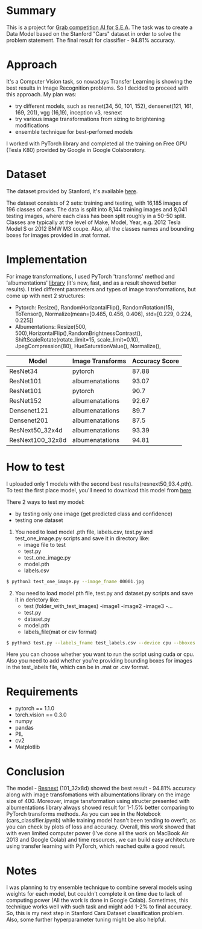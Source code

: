# Summary
This is a project for [Grab competition AI for S.E.A](https://www.aiforsea.com/computer-vision). The task was to create a
Data Model based on the Stanford "Cars" dataset in order to solve the problem statement.
The final result for classifier - 94.81% accuracy.

# Approach
It's a Computer Vision task, so nowadays Transfer Learning is showing the best results in Image Recognition problems. So I decided to proceed with this approach. My plan was:
* try different models, such as resnet(34, 50, 101, 152), densenet(121, 161, 169, 201), vgg (16,19), inception v3, resnext
* try various image transformations from sizing to brightening modifications
* ensemble technique for best-perfomed models

I worked with PyTorch library and completed all the training on Free GPU (Tesla K80) provided by Google in Google Colaboratory.

# Dataset

The dataset provided by Stanford, it's available [here](https://ai.stanford.edu/~jkrause/cars/car_dataset.html). 

The dataset consists of 2 sets: training and testing, with 16,185 images of 196 classes of cars. The data is split into 8,144 training images and 8,041 testing images, where each class has been split roughly in a 50-50 split. Classes are typically at the level of Make, Model, Year, e.g. 2012 Tesla Model S or 2012 BMW M3 coupe. Also, all the classes names and bounding boxes for images provided in .mat format.

# Implementation

For image transformations, I used PyTorch 'transforms' method and 'albumentations' [library](https://github.com/albu/albumentations) (it's new, fast, and as a result showed better results).
I tried different parameters and types of image transformations, but come up with next 2 structures:
* Pytorch: Resize(), RandomHorizontalFlip(), RandomRotation(15), ToTensor(), Normalize(mean=[0.485, 0.456, 0.406], std=[0.229, 0.224, 0.225])
* Albumentations: Resize(500, 500),HorizontalFlip(),RandomBrightnessContrast(), ShiftScaleRotate(rotate_limit=15, scale_limit=0.10), JpegCompression(80), HueSaturationValue(), Normalize(),

| Model | Image Transforms | Accuracy Score |
| ------ | ------ |------ |
|ResNet34| pytorch| 87.88 |
|ResNet101|albumenatations | 93.07|
|ResNet101| pytorch| 90.7|
|ResNet152|albumenatations | 92.67 |
|Densenet121| albumenatations|89.7 |
|Densenet201|albumenatations |87.5 |
|ResNext50_32x4d|albumenatations |93.39|
|ResNext100_32x8d|albumenatations |94.81|

# How to test

I uploaded only 1 models with the second best results(resnext50_93.4.pth). To test the first place model, you'll need to download this model from [here](https://drive.google.com/open?id=1--BqZCxQog_6mpVjNIu0QS-tY944OL-S93)

There 2 ways to test my model:
* by testing only one image (get predicted class and confidence)
* testing one dataset

1) You need to load model .pth file, labels.csv, test.py and test_one_image.py scripts and save it in directory like:
     * image file to test
     * test.py
     * test_one_image.py
     * model.pth
    *  labels.csv
```sh
$ python3 test_one_image.py --image_fname 00001.jpg
```

2) You need to load model pth file, test.py and dataset.py scripts and save it in derictory like:
     * test (folder_with_test_images)
      -image1
      -image2
      -image3
      -...
     * test.py
     * dataset.py
     * model.pth
    *  labels_file(mat or csv format)

```sh
$ python3 test.py --labels_fname test_labels.csv --device cpu --bboxes True
```
Here you can choose whether you want to run the script using cuda or cpu.
Also you need to add whether you're providing bounding boxes for images in the test_labels file, which can be in .mat or .csv format.

# Requirements

* pytorch == 1.1.0
* torch.vision == 0.3.0
* numpy
* pandas
* PIL
* cv2
* Matplotlib

# Conclusion
The model - [Resnext](https://arxiv.org/abs/1611.05431) (101_32x8d) showed the best result - 94.81% accuracy along with image transfomations with albumentations library on the image size of 400. Moreover, image tansformation using structer presented with albumentations library always showed result for 1-1.5% better comparing to PyTorch transforms methods. As you can see in the Notebook (cars_classifier.ipynb) while training model hasn't been tending to overfit, as you can check by plots of loss and accuracy. Overall, this work showed that with even limited computer power (I've done all the work on MacBook Air 2013 and Google Colab) and time resources, we can build easy architecture using transfer learning with PyTorch, which reached quite a good result.

# Notes

I was planning to try ensemble technique to combine several models using weights for each model, but couldn't complete it on time due to lack of computing power (All the work is done in Google Colab). Sometimes, this technique works well with such task and might add 1-2% to final accuracy. So, this is my next step in Stanford Cars Dataset classification problem. Also, some further hyperparameter tuning might be also helpful.